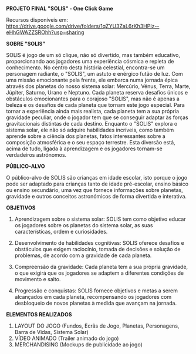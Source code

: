 **PROJETO FINAL "SOLIS" - One Click Game**

Recursos disponíveis em: https://drive.google.com/drive/folders/1qZYU3ZaL6rKh3HPIz--eHhGWAZZSROhh?usp=sharing


**SOBRE "SOLIS"**

SOLIS é jogo de um só clique, não só divertido, mas também educativo, proporcionando aos jogadores uma experiência cósmica e repleta de conhecimento. No centro desta história celestial, encontra-se um personagem radiante, o "SOLIS", um astuto e enérgico futão de luz. Com uma missão emocionante pela frente, ele embarca numa jornada épica através dos planetas do nosso sistema solar: Mercúrio, Vénus, Terra, Marte, Júpiter, Saturno, Urano e Neptuno. Cada planeta reserva desafios únicos e obstáculos emocionantes para o corajoso "SOLIS", mas não é apenas a beleza e os desafios de cada planeta que tornam este jogo especial. Para tornar a experiência ainda mais realista, cada planeta tem a sua própria gravidade peculiar, onde o jogador tem que se conseguir adaptar às forças gravitacionais distintas de cada destino. Enquanto o "SOLIS" explora o sistema solar, ele não só adquire habilidades incríveis, como também aprende sobre a ciência dos planetas, fatos interessantes sobre a composição atmosférica e o seu espaço terrestre. Esta diversão está, acima de tudo, ligada à aprendizagem e os jogadores tornam-se verdadeiros astrónomos.



**PÚBLICO-ALVO** 

O público-alvo de SOLIS são crianças em idade escolar, isto porque o jogo pode ser adaptado para crianças tanto de idade pré-escolar, ensino básico ou ensino secundário, uma vez que fornece informações sobre planetas, gravidade e outros conceitos astronómicos de forma divertida e interativa.



**OBJETIVOS**

1. Aprendizagem sobre o sistema solar: SOLIS tem como objetivo educar os jogadores sobre os planetas do sistema solar, as suas características, ordem e curiosidades. 

2. Desenvolvimento de habilidades cognitivas: SOLIS oferece desafios e obstáculos que exigem raciocínio, tomada de decisões e solução de problemas, de acordo com a gravidade de cada planeta. 

3. Compreensão da gravidade: Cada planeta tem a sua própria gravidade, o que exigirá que os jogadores se adaptem a diferentes condições de movimento e salto. 

5. Progressão e conquistas: SOLIS fornece objetivos e metas a serem alcançados em cada planeta, recompensando os jogadores com desbloqueio de novos planetas à medida que avançam na jornada. 


**ELEMENTOS REALIZADOS**

1. LAYOUT DO JOGO (Fundos, Ecrãs de Jogo, Planetas, Personagens, Barra de Vidas, Sistema Solar)
2. VÍDEO ANIMADO (Trailer animado do jogo)
3. MERCHANDISING (Mockups de publicidade ao jogo)

